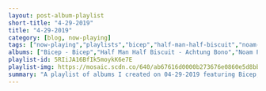 ```yaml
---
layout: post-album-playlist
short-title: "4-29-2019"
title: "4-29-2019"
category: [blog, now-playing]
tags: ["now-playing","playlists","bicep","half-man-half-biscuit","noam-pikelny","walt-robertson","harley-poe","various-artists","jaden","turnover","various-artists","madness"]
albums: ["Bicep - Bicep","Half Man Half Biscuit - Achtung Bono","Noam Pikelny - Universal Favorite","Walt Robertson - Walt Robertson","Harley Poe - Have a Great Life.","Various Artists - In Return (Deluxe Edition)","Jaden - The Sunset Tapes: A Cool Tape Story","Turnover - Peripheral Vision","Various Artists - Father of the Bride","Madness - Madness"]
playlist-id: 5RIiJA16BfIk5moykK6e7E
playlist-img: https://mosaic.scdn.co/640/ab67616d0000b273676e0860e5d8bb468763e70aab67616d0000b2739c16d9d5a54f121b730fe6aaab67616d0000b273b5e0e59ceec43c36f57f9c9aab67616d0000b273d4322a9004288009f6da2975
summary: "A playlist of albums I created on 04-29-2019 featuring Bicep, Half Man Half Biscuit, Noam Pikelny, Walt Robertson, Harley Poe, Various Artists, Jaden, Turnover, Various Artists, and Madness"
---
```

